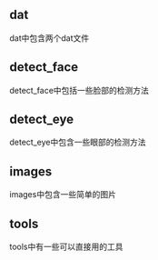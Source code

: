 ﻿## dat
  dat中包含两个dat文件

## detect_face
  detect_face中包括一些脸部的检测方法

## detect_eye
  detect_eye中包含一些眼部的检测方法

## images
  images中包含一些简单的图片

## tools
  tools中有一些可以直接用的工具